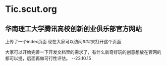 # Tic.scut.org
## 华南理工大学腾讯高校创新创业俱乐部官方网站

上传了一个index页面 现在大家可以访问###来打开这个页面

大家可以开始完善一下开发文档里的需求了，有什么新奇好玩的创意想放在官网的都可以提，后面再做可行性评估。 --23.10.15
